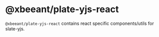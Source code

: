 # @xbeeant/plate-yjs-react

`@xbeeant/plate-yjs-react` contains react specific components/utils for slate-yjs.
